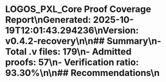 # LOGOS_PXL_Core Proof Coverage Report\nGenerated: 2025-10-19T12:01:43.294236\nVersion: v0.4.2-recovery\n\n## Summary\n- Total .v files: 179\n- Admitted proofs: 57\n- Verification ratio: 93.30%\n\n## Recommendations\n
